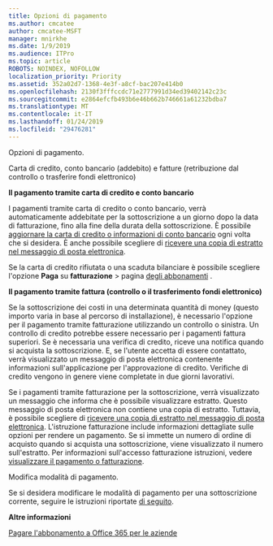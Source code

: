 ```yaml
---
title: Opzioni di pagamento
ms.author: cmcatee
author: cmcatee-MSFT
manager: mnirkhe
ms.date: 1/9/2019
ms.audience: ITPro
ms.topic: article
ROBOTS: NOINDEX, NOFOLLOW
localization_priority: Priority
ms.assetid: 352a02d7-1368-4e3f-a8cf-bac207e414b0
ms.openlocfilehash: 2130f3fffccdc71e2777991d34ed39402142c23c
ms.sourcegitcommit: e2864efcfb493b6e46b662b746661a61232bdba7
ms.translationtype: MT
ms.contentlocale: it-IT
ms.lasthandoff: 01/24/2019
ms.locfileid: "29476281"
---
```

 Opzioni di pagamento.
  
Carta di credito, conto bancario (addebito) e fatture (retribuzione dal controllo o trasferire fondi elettronico)
  
 **Il pagamento tramite carta di credito e conto bancario**
  
I pagamenti tramite carta di credito o conto bancario, verrà automaticamente addebitate per la sottoscrizione a un giorno dopo la data di fatturazione, fino alla fine della durata della sottoscrizione. È possibile [aggiornare la carta di credito o informazioni di conto bancario](https://docs.microsoft.com/en-us/office365/admin/subscriptions-and-billing/add-update-or-remove-credit-card-or-bank-account?view=o365-worldwide) ogni volta che si desidera. È anche possibile scegliere di [ricevere una copia di estratto nel messaggio di posta elettronica](https://docs.microsoft.com/en-us/office365/admin/subscriptions-and-billing/pay-for-your-subscription?view=o365-worldwide#receive-a-copy-of-your-billing-statement-in-email).
  
Se la carta di credito rifiutata o una scaduta bilanciare è possibile scegliere l'opzione **Paga** su **fatturazione** \> pagina [degli abbonamenti](https://portal.office.com/adminportal/home#/subscriptions) . 
  
 **Il pagamento tramite fattura (controllo o il trasferimento fondi elettronico)**
  
Se la sottoscrizione dei costi in una determinata quantità di money (questo importo varia in base al percorso di installazione), è necessario l'opzione per il pagamento tramite fatturazione utilizzando un controllo o sinistra. Un controllo di credito potrebbe essere necessario per i pagamenti fattura superiori. Se è necessaria una verifica di credito, riceve una notifica quando si acquista la sottoscrizione. E, se l'utente accetta di essere contattato, verrà visualizzato un messaggio di posta elettronica contenente informazioni sull'applicazione per l'approvazione di credito. Verifiche di credito vengono in genere viene completate in due giorni lavorativi.
  
Se i pagamenti tramite fatturazione per la sottoscrizione, verrà visualizzato un messaggio che informa che è possibile visualizzare estratto. Questo messaggio di posta elettronica non contiene una copia di estratto. Tuttavia, è possibile scegliere di [ricevere una copia di estratto nel messaggio di posta elettronica](https://docs.microsoft.com/en-us/office365/admin/subscriptions-and-billing/pay-for-your-subscription?view=o365-worldwide#receive-a-copy-of-your-billing-statement-in-email). L'istruzione fatturazione include informazioni dettagliate sulle opzioni per rendere un pagamento. Se si immette un numero di ordine di acquisto quando si acquista una sottoscrizione, viene visualizzato il numero sull'estratto. Per informazioni sull'accesso fatturazione istruzioni, vedere [visualizzare il pagamento o fatturazione](https://docs.microsoft.com/en-us/office365/admin/subscriptions-and-billing/view-your-bill-or-invoice?view=o365-worldwide).
  
 Modifica modalità di pagamento.
  
Se si desidera modificare le modalità di pagamento per una sottoscrizione corrente, seguire le istruzioni riportate [di seguito](https://docs.microsoft.com/en-us/office365/admin/subscriptions-and-billing/change-payment-method?view=o365-worldwide).
  
 **Altre informazioni**
  
[Pagare l'abbonamento a Office 365 per le aziende](https://docs.microsoft.com/en-us/office365/admin/subscriptions-and-billing/pay-for-your-subscription?view=o365-worldwide)
  

